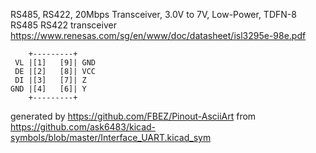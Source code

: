 RS485, RS422, 20Mbps Transceiver, 3.0V to 7V, Low-Power, TDFN-8
RS485 RS422 transceiver
https://www.renesas.com/sg/en/www/doc/datasheet/isl3295e-98e.pdf


	    +---------+
	 VL |[1]   [9]| GND
	 DE |[2]   [8]| VCC
	 DI |[3]   [7]| Z
	GND |[4]   [6]| Y
	    +---------+


generated by https://github.com/FBEZ/Pinout-AsciiArt from https://github.com/ask6483/kicad-symbols/blob/master/Interface_UART.kicad_sym